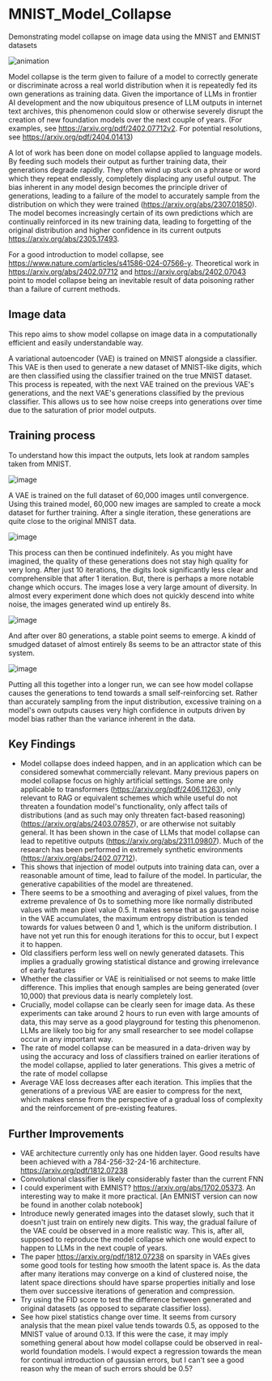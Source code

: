 # MNIST_Model_Collapse
Demonstrating model collapse on image data using the MNIST and EMNIST datasets

![animation](https://github.com/user-attachments/assets/bc1ed16d-76af-4f46-b158-2ee943df3739)

Model collapse is the term given to failure of a model to correctly generate or discriminate across a real world distribution when it is repeatedly fed its own generations as training data. Given the importance of LLMs in frontier AI development and the now ubiquitous presence of LLM outputs in internet text archives, this phenomenon could slow or otherwise severely disrupt the creation of new foundation models over the next couple of years. (For examples, see https://arxiv.org/pdf/2402.07712v2. For potential resolutions, see https://arxiv.org/pdf/2404.01413)

A lot of work has been done on model collapse applied to language models. By feeding such models their output as further training data, their generations degrade rapidly. They often wind up stuck on a phrase or word which they repeat endlessly, completely displacing any useful output. The bias inherent in any model design becomes the principle driver of generations, leading to a failure of the model to accurately sample from the distribution on which they were trained (https://arxiv.org/abs/2307.01850). The model becomes increasingly certain of its own predictions which are continually reinforced in its new training data, leading to forgetting of the original distribution and higher confidence in its current outputs https://arxiv.org/abs/2305.17493. 

For a good introduction to model collapse, see https://www.nature.com/articles/s41586-024-07566-y. Theoretical work in https://arxiv.org/abs/2402.07712 and https://arxiv.org/abs/2402.07043 point to model collapse being an inevitable result of data poisoning rather than a failure of current methods. 

## Image data

This repo aims to show model collapse on image data in a computationally efficient and easily understandable way.

A variational autoencoder (VAE) is trained on MNIST alongside a classifier. This VAE is then used to generate a new dataset of MNIST-like digits, which are then classified using the classifier trained on the true MNIST dataset. This process is repeated, with the next VAE trained on the previous VAE's generations, and the next VAE's generations classified by the previous classifier. This allows us to see how noise creeps into generations over time due to the saturation of prior model outputs.

## Training process

To understand how this impact the outputs, lets look at random samples taken from MNIST.

![image](https://github.com/user-attachments/assets/9506a7dd-cc8d-49d8-b73e-47c88d6652b7)

A VAE is trained on the full dataset of 60,000 images until convergence. Using this trained model, 60,000 new images are sampled to create a mock dataset for further training. After a single iteration, these generations are quite close to the original MNIST data.

![image](https://github.com/user-attachments/assets/33ad0457-64df-4a23-bc73-4282a6b37737)

This process can then be continued indefinitely. As you might have imagined, the quality of these generations does not stay high quality for very long. After just 10 iterations, the digits look significantly less clear and comprehensible that after 1 iteration. But, there is perhaps a more notable change which occurs. The images lose a very large amount of diversity. In almost every experiment done which does not quickly descend into white noise, the images generated wind up entirely 8s. 

![image](https://github.com/user-attachments/assets/4b5830bc-2e26-40d5-9e2b-8acec1ba7cf7)

And after over 80 generations, a stable point seems to emerge. A kindd of smudged dataset of almost entirely 8s seems to be an attractor state of this system.

![image](https://github.com/user-attachments/assets/c0d21a58-dcad-430e-b003-0e38d0d1ba3f)

Putting all this together into a longer run, we can see how model collapse causes the generations to tend towards a small self-reinforcing set. Rather than accurately sampling from the input distribution, excessive training on a model's own outputs causes very high confidence in outputs driven by model bias rather than the variance inherent in the data.

## Key Findings

- Model collapse does indeed happen, and in an application which can be considered somewhat commercially relevant. Many previous papers on model collapse focus on highly artificial settings. Some are only applicable to transformers (https://arxiv.org/pdf/2406.11263), only relevant to RAG or equivalent schemes which while useful do not threaten a foundation model's functionality, only affect tails of distributions (and as such may only threaten fact-based reasoning) (https://arxiv.org/abs/2403.07857), or are otherwise not suitably general. It has been shown in the case of LLMs that model collapse can lead to repetitive outputs (https://arxiv.org/abs/2311.09807). Much of the research has been performed in extremely synthetic environments (https://arxiv.org/abs/2402.07712).
- This shows that injection of model outputs into training data can, over a reasonable amount of time, lead to failure of the model. In particular, the generative capabilities of the model are threatened.
- There seems to be a smoothing and averaging of pixel values, from the extreme prevalence of 0s to something more like normally distributed values with mean pixel value 0.5. It makes sense that as gaussian noise in the VAE accumulates, the maximum entropy distribution is tended towards for values between 0 and 1, which is the uniform distribution. I have not yet run this for enough iterations for this to occur, but I expect it to happen.
- Old classifiers perform less well on newly generated datasets. This implies a gradually growing statistical distance and growing irrelevance of early features
- Whether the classifier or VAE is reinitialised or not seems to make little difference. This implies that enough samples are being generated (over 10,000) that previous data is nearly completely lost.
- Crucially, model collapse can be clearly seen for image data. As these experiments can take around 2 hours to run even with large amounts of data, this may serve as a good playground for testing this phenomenon. LLMs are likely too big for any small researcher to see model collapse occur in any important way.
- The rate of model collapse can be measured in a data-driven way by using the accuracy and loss of classifiers trained on earlier iterations of the model collapse, applied to later generations. This gives a metric of the rate of model collapse
- Average VAE loss decreases after each iteration. This implies that the generations of a previous VAE are easier to compress for the next, which makes sense from the perspective of a gradual loss of complexity and the reinforcement of pre-existing features.

## Further Improvements

- VAE architecture currently only has one hidden layer. Good results have been achieved with a 784-256-32-24-16 architecture. https://arxiv.org/pdf/1812.07238
- Convolutional classifier is likely considerably faster than the current FNN
- I could experiment with EMNIST? https://arxiv.org/abs/1702.05373. An interesting way to make it more practical. [An EMNIST version can now be found in another colab notebook]
- Introduce newly generated images into the dataset slowly, such that it doesn't just train on entirely new digits. This way, the gradual failure of the VAE could be observed in a more realistic way. This is, after all, supposed to reproduce the model collapse which one would expect to happen to LLMs in the next couple of years.
- The paper https://arxiv.org/pdf/1812.07238 on sparsity in VAEs gives some good tools for testing how smooth the latent space is. As the data after many iterations may converge on a kind of clustered noise, the latent space directions should have sparse properties initially and lose them over successive iterations of generation and compression.
- Try using the FID score to test the difference between generated and original datasets (as opposed to separate classifier loss).
- See how pixel statistics change over time. It seems from cursory analysis that the mean pixel value tends towards 0.5, as opposed to the MNIST value of around 0.13. If this were the case, it may imply something general about how model collapse could be observed in real-world foundation models. I would expect a regression towards the mean for continual introduction of gaussian errors, but I can't see a good reason why the mean of such errors should be 0.5?

